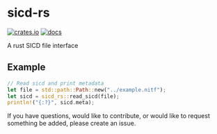 # sicd-rs

[![crates.io](https://img.shields.io/crates/v/sicd-rs)](https://crates.io/crates/sicd-rs)
[![docs](https://img.shields.io/docsrs/sicd-rs)](https://docs.rs/sicd-rs/latest/sicd_rs/)

A rust SICD file interface

## Example

```rust
// Read sicd and print metadata
let file = std::path::Path::new("../example.nitf");
let sicd = sicd_rs::read_sicd(file);
println!("{:?}", sicd.meta);
```

If you have questions, would like to contribute, or would like to request
something be added, please create an issue.